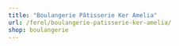 ```yaml
---
title: "Boulangerie Pâtisserie Ker Amelia"
url: /ferel/boulangerie-patisserie-ker-amelia/
shop: boulangerie
---
```

